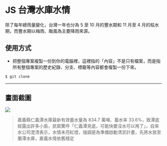 # JS 台灣水庫水情

除了每年總雨量變化，台灣一年也分為 5 至 10 月的豐水期和 11 月至 4 月的枯水期，而豐水期以梅雨、颱風為主要降雨來源。

## 使用方式
- 把整個專案複製一份到你的電腦裡，這裡指的「內容」不是只有檔案，而是指所有整個專案的歷史紀錄、分支、標籤等內容都會複製一份下來。
```sh
$ git clone
```

----

## 畫面截圖
![](https://i.imgur.com/9Unx7dN.png)
> 嘉義縣仁義潭水庫最新有效蓄水量為 834.7 萬噸、蓄水率 33.6%，致潭底經露出許多小島，民眾驚呼「仁義潭見底，可能快要沒水可以用了」，自來水公司澄清表示，水情未亮紅燈，強調是為準備啟動清淤計畫，先將水放至蘭潭水庫，嘉義水情依舊穩定
